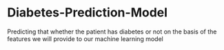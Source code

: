 # Diabetes-Prediction-Model
 Predicting that whether the patient has diabetes or not on the basis of the features we will provide to our machine learning model
